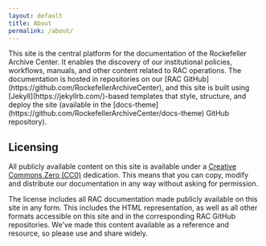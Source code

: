 ```yaml
---
layout: default
title: About
permalink: /about/
---
```


<div class="col">
This site is the central platform for the documentation of the Rockefeller Archive Center. It enables the discovery of our institutional policies, workflows, manuals, and other content related to RAC operations. The documentation is hosted in repositories on our [RAC GitHub](https://github.com/RockefellerArchiveCenter), and this site is built using [Jekyll](https://jekyllrb.com/)-based templates that style, structure, and deploy the site (available in the [docs-theme](https://github.com/RockefellerArchiveCenter/docs-theme) GitHub repository).

## Licensing
All publicly available content on this site is available under a [Creative Commons Zero (CC0)](https://creativecommons.org/publicdomain/zero/1.0/) dedication. This means that you can copy, modify and distribute our documentation in any way without asking for permission.

The license includes all RAC documentation made publicly available on this site in any form. This includes the HTML representation, as well as all other formats accessible on this site and in the corresponding RAC GitHub repositories. We've made this content available as a reference and resource, so please use and share widely.
</div>
